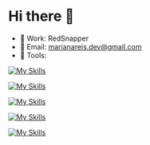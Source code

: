 # Hi there 👋

- 🔭 Work: RedSnapper
- 💬 Email: marianareis.dev@gmail.com
- 💚 Tools:

[![My Skills](https://skillicons.dev/icons?i=html,css,sass,tailwind,js)](https://skillicons.dev)

[![My Skills](https://skillicons.dev/icons?i=vue,react,astro,nuxt,next)](https://skillicons.dev)

[![My Skills](https://skillicons.dev/icons?i=git,github,jquery,gcp,aws)](https://skillicons.dev)

[![My Skills](https://skillicons.dev/icons?i=laravel,webpack,vite,vercel)](https://skillicons.dev)

[![My Skills](https://skillicons.dev/icons?i=figma,xd,vscode)](https://skillicons.dev)
